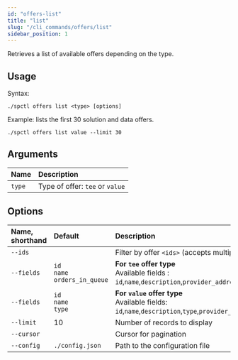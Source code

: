 ```yaml
---
id: "offers-list"
title: "list"
slug: "/cli_commands/offers/list"
sidebar_position: 1
---
```


Retrieves a list of available offers depending on the type.

## Usage

Syntax:

```
./spctl offers list <type> [options]
```

Example: lists the first 30 solution and data offers.

```
./spctl offers list value --limit 30
```

## Arguments

| **Name** | **Description**                 |
|:---------|:--------------------------------|
| `type`   | Type of offer: `tee` or `value` |

## Options

|**Name, shorthand**|**Default**|**Description**|
|:-|:-|:-|
|`--ids`| |Filter by offer `<ids>` (accepts multiple values)|
|`--fields`| `id`<br/> `name`<br/> `orders_in_queue`  | **For `tee` offer type**<br/>Available fields : <br/>`id`,`name`,`description`,`provider_address`,`provider_name`,`total_cores`,`free_cores`,`orders_in_queue`,`cancelable`,`modified_date` |
|`--fields`| `id`<br/>  `name`<br/> `type` | **For `value` offer type**<br/> Available fields:<br/> `id`,`name`,`description`,`type`,`provider_address`,`provider_name`,`cancelable`,`modified_date`|
|`--limit`| 10 | Number of records to display|
|`--cursor`| | Cursor for pagination|
|`--config`| `./config.json` | Path to the configuration file|
